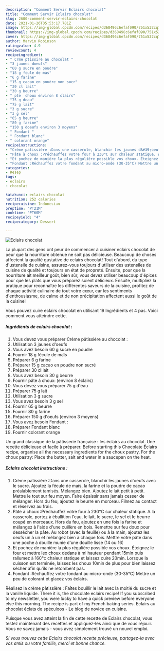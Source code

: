 ```yaml
---
description: "Comment Servir Eclairs chocolat"
title: "Comment Servir Eclairs chocolat"
slug: 2600-comment-servir-eclairs-chocolat
date: 2021-01-26T05:53:17.781Z
image: https://img-global.cpcdn.com/recipes/d368496c6efaf090/751x532cq70/eclairs-chocolat-photo-principale-de-la-recette.jpg
thumbnail: https://img-global.cpcdn.com/recipes/d368496c6efaf090/751x532cq70/eclairs-chocolat-photo-principale-de-la-recette.jpg
cover: https://img-global.cpcdn.com/recipes/d368496c6efaf090/751x532cq70/eclairs-chocolat-photo-principale-de-la-recette.jpg
author: Marvin Robinson
ratingvalue: 4.9
reviewcount: 4
recipeingredient:
- " Crme ptissire au chocolat "
- "3 jaunes doeufs"
- "60 g sucre en poudre"
- "18 g fcule de mas"
- "6 g farine"
- "15 g cacao en poudre non sucr"
- "30 cl lait"
- "30 g beurre"
- " pte  choux environ 8 clairs"
- "75 g deau"
- "75 g lait"
- "3 g sucre"
- "3 g sel"
- "65 g beurre"
- "80 g farine"
- "150 g doeufs environ 3 moyens"
- " Fondant "
- " Fondant blanc"
- " colorant orange"
recipeinstructions:
- "Crème patissière :Dans une casserole, blanchir les jaunes d&#39;oeufs avec le sucre. Ajoutez la fécule de maïs, la farine et la poudre de cacao préalablement tamisés. Mélangez bien. Ajoutez le lait petit à petit. Mettre le tout sur feu moyen. Faire épaissir sans jamais cesser de mélanger. Hors du feu, ajoutez le beurre en morceau. Filmez au contact et réservez au frais."
- "Pâte à choux :Préchauffez votre four à 230°C sur chaleur statique. A la casserole, portez à ébullition l&#39;eau, le lait, le sucre, le sel et le beurre coupé en morceaux. Hors du feu, ajoutez en une fois la farine et mélangez à l&#39;aide d&#39;une cuillère en bois. Remettre sur feu doux pour dessécher la pâte. Au robot (avec la feuille) ou à la main, ajoutez les oeufs un à un et mélangez bien à chaque fois. Mettre votre pâte dans une poche à douille munie d&#39;une douille lisse (14 ou 16)"
- "Et pochez de manière la plus régulière possible vos choux. Éteignez le four et mettre lex choux dedans à mi hauteur pendant 15min puis rallumez à 160°c chaleur statique et laissez cuire 20min. Lorsque la cuisson est terminée, laissez les choux 10min de plus pour bien laissez sécher afin qu&#39;ils ne retombent pas."
- "Fondant :Réchauffez votre fondant au micro-onde (30-35°C) Mettre un peu de colorant et glacez vos éclairs."
categories:
- Resep
tags:
- eclairs
- chocolat

katakunci: eclairs chocolat 
nutrition: 252 calories
recipecuisine: Indonesian
preptime: "PT21M"
cooktime: "PT60M"
recipeyield: "4"
recipecategory: Dessert

---
```



![Eclairs chocolat](https://img-global.cpcdn.com/recipes/d368496c6efaf090/751x532cq70/eclairs-chocolat-photo-principale-de-la-recette.jpg)

La plupart des gens ont peur de commencer à cuisiner eclairs chocolat de peur que la nourriture obtenue ne soit pas délicieuse. Beaucoup de choses affectent la qualité gustative de eclairs chocolat! Tout d'abord, du type d'ustensile de cuisine, assurez-vous toujours d'utiliser des ustensiles de cuisine de qualité et toujours en état de propreté. Ensuite, pour que la nourriture ait meilleur goût, bien sûr, vous devez utiliser beaucoup d'épices pour que les plats que vous préparez soient délicieux. Ensuite, multipliez la pratique pour reconnaître les différentes saveurs de la cuisine, profitez de chaque activité culinaire de tout votre cœur, car les sentiments d'enthousiasme, de calme et de non précipitation affectent aussi le goût de la cuisine!

<!--inarticleads1-->

Vous pouvez cuire eclairs chocolat en utilisant 19 Ingrédients et 4 pas. Voici comment vous atteindre cette.

##### Ingrédients de eclairs chocolat :

1. Vous devez vous préparer  Crème pâtissière au chocolat :
1. Utilisation 3 jaunes d&#39;oeufs
1. Vous avez besoin 60 g sucre en poudre
1. Fournir 18 g fécule de maïs
1. Préparer 6 g farine
1. Préparer 15 g cacao en poudre non sucré
1. Préparer 30 cl lait
1. Vous avez besoin 30 g beurre
1. Fournir  pâte à choux: (environ 8 éclairs)
1. Vous devez vous préparer 75 g d&#39;eau
1. Préparer 75 g lait
1. Utilisation 3 g sucre
1. Vous avez besoin 3 g sel
1. Fournir 65 g beurre
1. Fournir 80 g farine
1. Préparer 150 g d&#39;oeufs (environ 3 moyens)
1. Vous avez besoin  Fondant :
1. Préparer  Fondant blanc
1. Fournir  colorant orange


Un grand classique de la pâtisserie française : les éclairs au chocolat. Une recette délicieuse et facile à préparer. Before starting this Chocolate Éclairs recipe, organise all the necessary ingredients for the choux pastry. For the choux pastry: Place the butter, salt and water in a saucepan on the heat. 

<!--inarticleads2-->

##### Eclairs chocolat instructions :

1. Crème patissière :Dans une casserole, blanchir les jaunes d&#39;oeufs avec le sucre. Ajoutez la fécule de maïs, la farine et la poudre de cacao préalablement tamisés. Mélangez bien. Ajoutez le lait petit à petit. Mettre le tout sur feu moyen. Faire épaissir sans jamais cesser de mélanger. Hors du feu, ajoutez le beurre en morceau. Filmez au contact et réservez au frais.
1. Pâte à choux :Préchauffez votre four à 230°C sur chaleur statique. A la casserole, portez à ébullition l&#39;eau, le lait, le sucre, le sel et le beurre coupé en morceaux. Hors du feu, ajoutez en une fois la farine et mélangez à l&#39;aide d&#39;une cuillère en bois. Remettre sur feu doux pour dessécher la pâte. Au robot (avec la feuille) ou à la main, ajoutez les oeufs un à un et mélangez bien à chaque fois. Mettre votre pâte dans une poche à douille munie d&#39;une douille lisse (14 ou 16)
1. Et pochez de manière la plus régulière possible vos choux. Éteignez le four et mettre lex choux dedans à mi hauteur pendant 15min puis rallumez à 160°c chaleur statique et laissez cuire 20min. Lorsque la cuisson est terminée, laissez les choux 10min de plus pour bien laissez sécher afin qu&#39;ils ne retombent pas.
1. Fondant :Réchauffez votre fondant au micro-onde (30-35°C) Mettre un peu de colorant et glacez vos éclairs.


Réalisez la crème pâtissière : Faîtes bouillir le lait avec la moitié du sucre et la vanille liquide. There it is, the chocolate eclairs recipe! If you subscribed to my newsletter, you were lucky to have a quick preview before everyone else this morning. The recipe is part of my French baking series. Eclairs au chocolat éclats de spéculoos - Le blog de novice en cuisine. 

<!--inarticleads1-->

<p>
Puisque vous avez atteint la fin de cette recette de Eclairs chocolat, vous testez maintenant des recettes et appliquez-les ainsi que de vous réjouir. Vous ne savez jamais - vous avez simplement trouvé un nouvel emploi.
</p>

<p>
<i>Si vous trouvez cette Eclairs chocolat recette précieuse, partagez-la avec vos amis ou votre famille, merci et bonne chance.</i>
</p>

